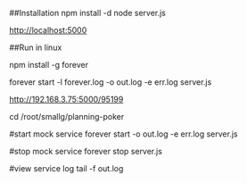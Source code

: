##Installation
    npm install -d
    node server.js

[http://localhost:5000](http://localhost:5000)



##Run in linux

npm install -g forever

forever start -l forever.log -o out.log -e err.log server.js



http://192.168.3.75:5000/95199


cd /root/smallg/planning-poker

#start mock service
forever start -o out.log -e err.log server.js 

#stop mock service
forever stop server.js

#view service log 
tail -f out.log
